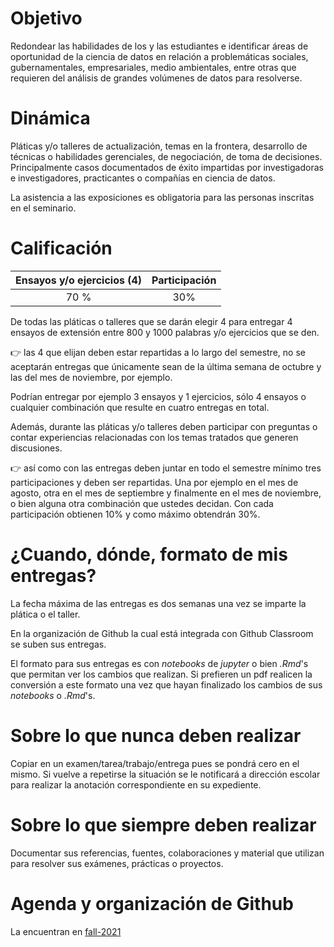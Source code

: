 # Objetivo

Redondear las habilidades de los y las estudiantes e identificar áreas de oportunidad de la ciencia de datos en relación a problemáticas sociales, gubernamentales, empresariales, medio ambientales, entre otras que requieren del análisis de grandes volúmenes de datos para resolverse.


# Dinámica

Pláticas y/o talleres de actualización, temas en la frontera, desarrollo de técnicas o habilidades gerenciales, de negociación, de toma de decisiones. Principalmente casos documentados de éxito impartidas por investigadoras e investigadores, practicantes o compañías en ciencia de datos.

La asistencia a las exposiciones es obligatoria para las personas inscritas en el seminario.

# Calificación

|Ensayos y/o ejercicios (4) | Participación|
|:---:|:---:|
|70 % | 30%|

De todas las pláticas o talleres que se darán elegir 4 para entregar 4 ensayos de extensión entre 800 y 1000 palabras y/o ejercicios que se den. 

👉 las 4 que elijan deben estar repartidas a lo largo del semestre, no se aceptarán entregas que únicamente sean de la última semana de octubre y las del mes de noviembre, por ejemplo.

Podrían entregar por ejemplo 3 ensayos y 1 ejercicios, sólo 4 ensayos o cualquier combinación que resulte en cuatro entregas en total. 

Además, durante las pláticas y/o talleres deben participar con preguntas o contar experiencias relacionadas con los temas tratados que generen discusiones.
 
👉 así como con las entregas deben juntar en todo el semestre mínimo tres participaciones y deben ser repartidas. Una por ejemplo en el mes de agosto, otra en el mes de septiembre y finalmente en el mes de noviembre, o bien alguna otra combinación que ustedes decidan. Con cada participación obtienen 10% y como máximo obtendrán 30%. 

# ¿Cuando, dónde, formato de mis entregas?

La fecha máxima de las entregas es dos semanas una vez se imparte la plática o el taller.

En la organización de Github la cual está integrada con Github Classroom se suben sus entregas.

El formato para sus entregas es con *notebooks* de *jupyter* o bien *.Rmd*'s que permitan ver los cambios que realizan. Si prefieren un pdf realicen la conversión a este formato una vez que hayan finalizado los cambios de sus *notebooks* o *.Rmd*'s.

# Sobre lo que nunca deben realizar

Copiar en un examen/tarea/trabajo/entrega pues se pondrá cero en el mismo. Si vuelve a repetirse la situación se le notificará a dirección escolar para realizar la anotación correspondiente en su expediente.

# Sobre lo que siempre deben realizar

Documentar sus referencias, fuentes, colaboraciones y material que utilizan para resolver sus exámenes, prácticas o proyectos.

# Agenda y organización de Github

La encuentran en [fall-2021](https://github.com/ITAM-DS/smae/tree/fall-2021)
